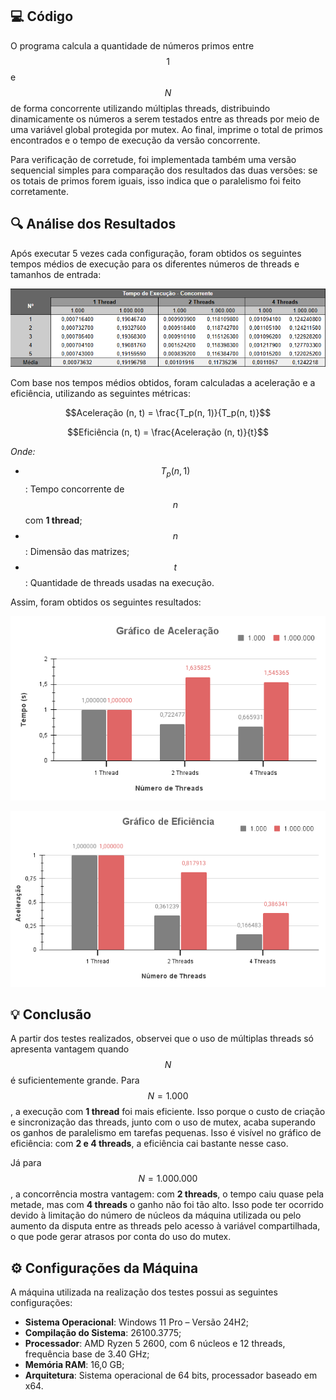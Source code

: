 ## 💻 Código
O programa calcula a quantidade de números primos entre $$1$$ e $$N$$ de forma concorrente utilizando múltiplas threads, distribuindo dinamicamente os números a serem testados entre as threads por meio de uma variável global protegida por mutex. Ao final, imprime o total de primos encontrados e o tempo de execução da versão concorrente.

Para verificação de corretude, foi implementada também uma versão sequencial simples para comparação dos resultados das duas versões: se os totais de primos forem iguais, isso indica que o paralelismo foi feito corretamente.
<br>

## 🔍 Análise dos Resultados
Após executar 5 vezes cada configuração, foram obtidos os seguintes tempos médios de execução para os diferentes números de threads e tamanhos de entrada:

![](TempoConcorrente.png)

Com base nos tempos médios obtidos, foram calculadas a aceleração e a eficiência, utilizando as seguintes métricas:

$$Aceleração (n, t) = \frac{T_p(n, 1)}{T_p(n, t)}$$

$$Eficiência (n, t) = \frac{Aceleração (n, t)}{t}$$

*Onde:*
* $$T_p(n, 1)$$ : Tempo concorrente de $$n$$ com **1 thread**;
* $$n$$ : Dimensão das matrizes;
* $$t$$ : Quantidade de threads usadas na execução.

Assim, foram obtidos os seguintes resultados: 
<br>

![](GráficoAceleração.png)


![](GráficoEficiência.png)


## 💡 Conclusão
A partir dos testes realizados, observei que o uso de múltiplas threads só apresenta vantagem quando $$N$$ é suficientemente grande. Para $$N = 1.000$$, a execução com **1 thread** foi mais eficiente. Isso porque o custo de criação e sincronização das threads, junto com o uso de mutex, acaba superando os ganhos de paralelismo em tarefas pequenas. Isso é visível no gráfico de eficiência: com **2 e 4 threads**, a eficiência cai bastante nesse caso.

Já para $$N = 1.000.000$$, a concorrência mostra vantagem: com **2 threads**, o tempo caiu quase pela metade, mas com **4 threads** o ganho não foi tão alto. Isso pode ter ocorrido devido à limitação do número de núcleos da máquina utilizada ou pelo aumento da disputa entre as threads pelo acesso à variável compartilhada, o que pode gerar atrasos por conta do uso do mutex.


## ⚙️ Configurações da Máquina
A máquina utilizada na realização dos testes possui as seguintes configurações:
- **Sistema Operacional**: Windows 11 Pro – Versão 24H2;
- **Compilação do Sistema**: 26100.3775;
- **Processador**: AMD Ryzen 5 2600, com 6 núcleos e 12 threads, frequência base de 3.40 GHz;
- **Memória RAM**: 16,0 GB;
- **Arquitetura**: Sistema operacional de 64 bits, processador baseado em x64.
